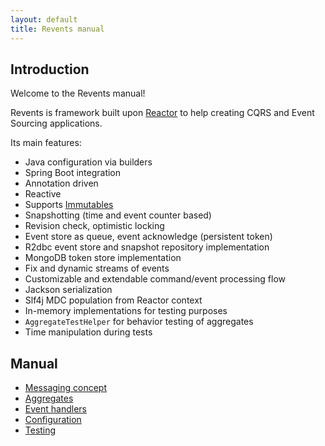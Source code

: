 ```yaml
---
layout: default
title: Revents manual
---
```


## Introduction

Welcome to the Revents manual!

Revents is framework built upon [Reactor](https://projectreactor.io/) to help creating CQRS and Event Sourcing applications.

Its main features:

- Java configuration via builders
- Spring Boot integration
- Annotation driven
- Reactive
- Supports [Immutables](https://immutables.github.io/)
- Snapshotting (time and event counter based)
- Revision check, optimistic locking
- Event store as queue, event acknowledge (persistent token)  
- R2dbc event store and snapshot repository implementation
- MongoDB token store implementation
- Fix and dynamic streams of events
- Customizable and extendable command/event processing flow
- Jackson serialization
- Slf4j MDC population from Reactor context
- In-memory implementations for testing purposes
- `AggregateTestHelper` for behavior testing of aggregates
- Time manipulation during tests

## Manual

 - [Messaging concept](messaging-concept)
 - [Aggregates](aggregates)
 - [Event handlers](event-handlers)
 - [Configuration](configuration) 
 - [Testing](testing)
